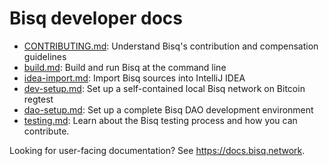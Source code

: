 # Bisq developer docs

 - [CONTRIBUTING.md](../CONTRIBUTING.md): Understand Bisq's contribution and compensation guidelines
 - [build.md](build.md): Build and run Bisq at the command line
 - [idea-import.md](idea-import.md): Import Bisq sources into IntelliJ IDEA
 - [dev-setup.md](dev-setup.md): Set up a self-contained local Bisq network on Bitcoin regtest
 - [dao-setup.md](dao-setup.md): Set up a complete Bisq DAO development environment
 - [testing.md](testing.md): Learn about the Bisq testing process and how you can contribute.

Looking for user-facing documentation? See https://docs.bisq.network.
